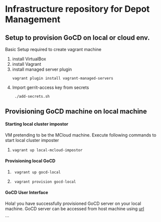 # Infrastructure repository for Depot Management

## Setup to provision GoCD on local or cloud env.

<p>Basic Setup required to create vagrant machine</p>


1. install VirtualBox 
2. install Vagrant
3. install managed server plugin
    ```shell 
    vagrant plugin install vagrant-managed-servers
    ```
4. Import gerrit-access key from secrets
   ```shell
    ./add-secrets.sh
   ```

## Provisioning GoCD machine on local machine

#### Starting local cluster impostor
<p>VM pretending to be the MCloud machine. Execute following commands to start local cluster imposter</p>

1.  ```shell 
    vagrant up local-mcloud-impostor
    ```
#### Provisioning local GoCD

1. ```shell
    vagrant up gocd-local
    ```
2. ```shell 
    vagrant provision gocd-local
    ```

#### GoCD User Interface

<p> Hola! you have successfully provisioned GoCD server on your local machine. GoCD server can be accessed from host machine using <a href=http://192.168.33.66:80>url</a></p>
        ```
